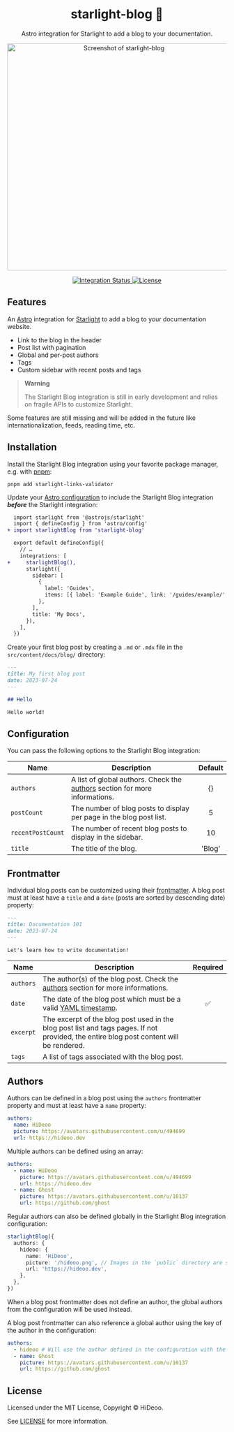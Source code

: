 <div align="center">
  <h1>starlight-blog 📰</h1>
  <p>Astro integration for Starlight to add a blog to your documentation.</p>
  <p>
    <a href="https://i.imgur.com/5Q8Vlhn.png" title="Screenshot of starlight-blog">
      <img alt="Screenshot of starlight-blog" src="https://i.imgur.com/5Q8Vlhn.png" width="520" />
    </a>
  </p>
</div>

<div align="center">
  <a href="https://github.com/HiDeoo/starlight-blog/actions/workflows/integration.yml">
    <img alt="Integration Status" src="https://github.com/HiDeoo/starlight-blog/actions/workflows/integration.yml/badge.svg" />
  </a>
  <a href="https://github.com/HiDeoo/starlight-blog/blob/main/LICENSE">
    <img alt="License" src="https://badgen.net/github/license/HiDeoo/starlight-blog" />
  </a>
  <br />
</div>

## Features

An [Astro](https://astro.build) integration for [Starlight](https://starlight.astro.build) to add a blog to your documentation website.

- Link to the blog in the header
- Post list with pagination
- Global and per-post authors
- Tags
- Custom sidebar with recent posts and tags

> **Warning**
>
> The Starlight Blog integration is still in early development and relies on fragile APIs to customize Starlight.

Some features are still missing and will be added in the future like internationalization, feeds, reading time, etc.

## Installation

Install the Starlight Blog integration using your favorite package manager, e.g. with [pnpm](https://pnpm.io):

```shell
pnpm add starlight-links-validator
```

Update your [Astro configuration](https://docs.astro.build/en/guides/configuring-astro/#supported-config-file-types) to include the Starlight Blog integration **_before_** the Starlight integration:

```diff
  import starlight from '@astrojs/starlight'
  import { defineConfig } from 'astro/config'
+ import starlightBlog from 'starlight-blog'

  export default defineConfig({
    // …
    integrations: [
+     starlightBlog(),
      starlight({
        sidebar: [
          {
            label: 'Guides',
            items: [{ label: 'Example Guide', link: '/guides/example/' }],
          },
        ],
        title: 'My Docs',
      }),
    ],
  })
```

Create your first blog post by creating a `.md` or `.mdx` file in the `src/content/docs/blog/` directory:

```md
---
title: My first blog post
date: 2023-07-24
---

## Hello

Hello world!
```

## Configuration

You can pass the following options to the Starlight Blog integration:

| Name              | Description                                                                            | Default |
| ----------------- | -------------------------------------------------------------------------------------- | :-----: |
| `authors`         | A list of global authors. Check the [authors](#authors) section for more informations. |   {}    |
| `postCount`       | The number of blog posts to display per page in the blog post list.                    |    5    |
| `recentPostCount` | The number of recent blog posts to display in the sidebar.                             |   10    |
| `title`           | The title of the blog.                                                                 | 'Blog'  |

## Frontmatter

Individual blog posts can be customized using their [frontmatter](https://astro.build/docs/content#frontmatter). A blog post must at least have a `title` and a `date` (posts are sorted by descending date) property:

```md
---
title: Documentation 101
date: 2023-07-24
---

Let's learn how to write documentation!
```

| Name      | Description                                                                                                                             | Required |
| --------- | --------------------------------------------------------------------------------------------------------------------------------------- | :------: |
| `authors` | The author(s) of the blog post. Check the [authors](#authors) section for more informations.                                            |          |
| `date`    | The date of the blog post which must be a valid [YAML timestamp](https://yaml.org/type/timestamp.html).                                 |    ✅    |
| `excerpt` | The excerpt of the blog post used in the blog post list and tags pages. If not provided, the entire blog post content will be rendered. |          |
| `tags`    | A list of tags associated with the blog post.                                                                                           |          |

## Authors

Authors can be defined in a blog post using the `authors` frontmatter property and must at least have a `name` property:

```yaml
authors:
  name: HiDeoo
  picture: https://avatars.githubusercontent.com/u/494699
  url: https://hideoo.dev
```

Multiple authors can be defined using an array:

```yaml
authors:
  - name: HiDeoo
    picture: https://avatars.githubusercontent.com/u/494699
    url: https://hideoo.dev
  - name: Ghost
    picture: https://avatars.githubusercontent.com/u/10137
    url: https://github.com/ghost
```

Regular authors can also be defined globally in the Starlight Blog integration configuration:

```ts
starlightBlog({
  authors: {
    hideoo: {
      name: 'HiDeoo',
      picture: '/hideoo.png', // Images in the `public` directory are supported.
      url: 'https://hideoo.dev',
    },
  },
})
```

When a blog post frontmatter does not define an author, the global authors from the configuration will be used instead.

A blog post frontmatter can also reference a global author using the key of the author in the configuration:

```yaml
authors:
  - hideoo # Will use the author defined in the configuration with the `hideoo` key.
  - name: Ghost
    picture: https://avatars.githubusercontent.com/u/10137
    url: https://github.com/ghost
```

## License

Licensed under the MIT License, Copyright © HiDeoo.

See [LICENSE](https://github.com/HiDeoo/starlight-blog/blob/main/LICENSE) for more information.
